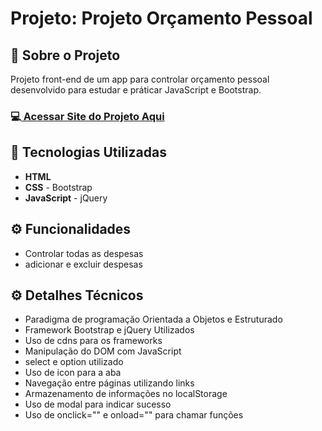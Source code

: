 <h1>Projeto: Projeto Orçamento Pessoal</h1>

<h2>📌 Sobre o Projeto</h2>
<p>Projeto front-end de um app para controlar orçamento pessoal desenvolvido para estudar e práticar JavaScript e Bootstrap.</p>

<h3>💻<a href="https://deangelleses.github.io/app_orcamento_pessoal-HTML-CSS-Bootstrap-JavaScript-jQuery/" target="_blank"> Acessar Site do Projeto Aqui</a></h3>

<h2>🚀 Tecnologias Utilizadas</h2>
<ul>
  <li><b>HTML</b></li>
  <li><b>CSS</b> - Bootstrap</li>
  <li><b>JavaScript</b> - jQuery</li>
</ul>

<h2>⚙️ Funcionalidades</h2>
<ul>
  <li>Controlar todas as despesas</li>
  <li>adicionar e excluir despesas</li>
</ul>

<h2>⚙️ Detalhes Técnicos</h2>
<ul>
  <li>Paradigma de programação Orientada a Objetos e Estruturado</li>
  <li>Framework Bootstrap e jQuery Utilizados</li>
  <li>Uso de cdns para os frameworks</li>
  <li>Manipulação do DOM com JavaScript</li>
  <li>select e option utilizado</li>
  <li>Uso de icon para a aba</li>
  <li>Navegação entre páginas utilizando links</li>
  <li>Armazenamento de informações no localStorage</li>
  <li>Uso de modal para indicar sucesso</li>
  <li>Uso de onclick="" e onload="" para chamar funções</li>
</ul>
